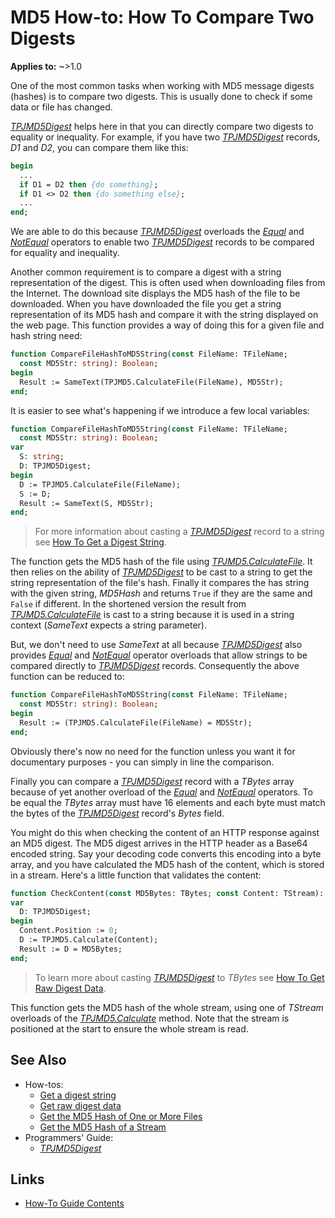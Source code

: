# MD5 How-to: How To Compare Two Digests

**Applies to:** ~>1.0

One of the most common tasks when working with MD5 message digests (hashes) is to compare two digests. This is usually done to check if some data or file has changed.

[_TPJMD5Digest_](../API/TPJMD5Digest.md) helps here in that you can directly compare two digests to equality or inequality. For example, if you have two [_TPJMD5Digest_](../API/TPJMD5Digest.md) records, _D1_ and _D2_, you can compare them like this:

```pascal
begin
  ...
  if D1 = D2 then {do something};
  if D1 <> D2 then {do something else};
  ...
end;
```

We are able to do this because [_TPJMD5Digest_](../API/TPJMD5Digest.md) overloads the [_Equal_](../API/TPJMD5Digest-Equal.md) and [_NotEqual_](../API/TPJMD5Digest-NotEqual.md) operators to enable two [_TPJMD5Digest_](../API/TPJMD5Digest.md) records to be compared for equality and inequality.

Another common requirement is to compare a digest with a string representation of the digest. This is often used when downloading files from the Internet. The download site displays the MD5 hash of the file to be downloaded. When you have downloaded the file you get a string representation of its MD5 hash and compare it with the string displayed on the web page. This function provides a way of doing this for a given file and hash string need:

```pascal
function CompareFileHashToMD5String(const FileName: TFileName;
  const MD5Str: string): Boolean;
begin
  Result := SameText(TPJMD5.CalculateFile(FileName), MD5Str);
end;
```

It is easier to see what's happening if we introduce a few local variables:

```pascal
function CompareFileHashToMD5String(const FileName: TFileName;
  const MD5Str: string): Boolean;
var
  S: string;
  D: TPJMD5Digest;
begin
  D := TPJMD5.CalculateFile(FileName);
  S := D;
  Result := SameText(S, MD5Str);
end;
```

> For more information about casting a [_TPJMD5Digest_](../API/TPJMD5Digest.md) record to a string see [How To Get a Digest String](./GetDigestAsString.md).

The function gets the MD5 hash of the file using [_TPJMD5.CalculateFile_](../API/TPJMD5-CalculateFile.md). It then relies on the ability of [_TPJMD5Digest_](../API/TPJMD5Digest.md) to be cast to a string to get the string representation of the file's hash. Finally it compares the has string with the given string, _MD5Hash_ and returns `True` if they are the same and `False` if different. In the shortened version the result from [_TPJMD5.CalculateFile_](../API/TPJMD5-CalculateFile.md) is cast to a string because it is used in a string context (_SameText_ expects a string parameter).

But, we don't need to use _SameText_ at all because [_TPJMD5Digest_](../API/TPJMD5Digest.md) also provides [_Equal_](../API/TPJMD5Digest-Equal.md) and [_NotEqual_](../API/TPJMD5Digest-NotEqual.md) operator overloads that allow strings to be compared directly to [_TPJMD5Digest_](../API/TPJMD5Digest.md) records. Consequently the above function can be reduced to:

```pascal
function CompareFileHashToMD5String(const FileName: TFileName;
  const MD5Str: string): Boolean;
begin
  Result := (TPJMD5.CalculateFile(FileName) = MD5Str);
end;
```

Obviously there's now no need for the function unless you want it for documentary purposes - you can simply in line the comparison.

Finally you can compare a [_TPJMD5Digest_](../API/TPJMD5Digest.md) record with a _TBytes_ array because of yet another overload of the [_Equal_](../API/TPJMD5Digest-Equal.md) and [_NotEqual_](../API/TPJMD5Digest-NotEqual.md) operators. To be equal the _TBytes_ array must have 16 elements and each byte must match the bytes of the [_TPJMD5Digest_](../API/TPJMD5Digest.md) record's _Bytes_ field.

You might do this when checking the content of an HTTP response against an MD5 digest. The MD5 digest arrives in the HTTP header as a Base64 encoded string. Say your decoding code converts this encoding into a byte array, and you have calculated the MD5 hash of the content, which is stored in a stream. Here's a little function that validates the content:

```pascal
function CheckContent(const MD5Bytes: TBytes; const Content: TStream): Boolean;
var
  D: TPJMD5Digest;
begin
  Content.Position := 0;
  D := TPJMD5.Calculate(Content);
  Result := D = MD5Bytes;
end;
```

> To learn more about casting [_TPJMD5Digest_](../API/TPJMD5Digest.md) to _TBytes_ see [How To Get Raw Digest Data](./GetDigestData.md).

This function gets the MD5 hash of the whole stream, using one of _TStream_ overloads of the [_TPJMD5.Calculate_](../API/TPJMD5-Calculate.md#tstream-versions) method. Note that the stream is positioned at the start to ensure the whole stream is read.

## See Also

* How-tos:
  * [Get a digest string](./GetDigestAsString.md)
  * [Get raw digest data](./GetDigestData.md)
  * [Get the MD5 Hash of One or More Files](./HashFile.md)
  * [Get the MD5 Hash of a Stream](./HashStream.md)
* Programmers' Guide:
  * [_TPJMD5Digest_](../API/TPJMD5Digest.md)

## Links

* [How-To Guide Contents](../HowTo.md)
